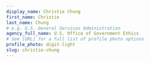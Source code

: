 ```yaml
---
display_name: Christie Chung
first_name: Christie
last_name: Chung
# e.g. U.S. General Services Administration
agency_full_name: U.S. Office of Government Ethics
# See [URL] for a full list of profile photo options
profile_photo: digit-light
slug: christie-chung
---
```

